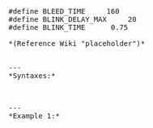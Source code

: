 <pre>#define BLEED_TIME		160
#define BLINK_DELAY_MAX		20
#define BLINK_TIME		0.75

*(Reference Wiki "placeholder")*


---
*Syntaxes:*

<!-- [] call `BIN_fnc_initRevive` -->

---
*Example 1:*

<!-- 
```sqf
[] call BIN_fnc_initRevive;
``` -->